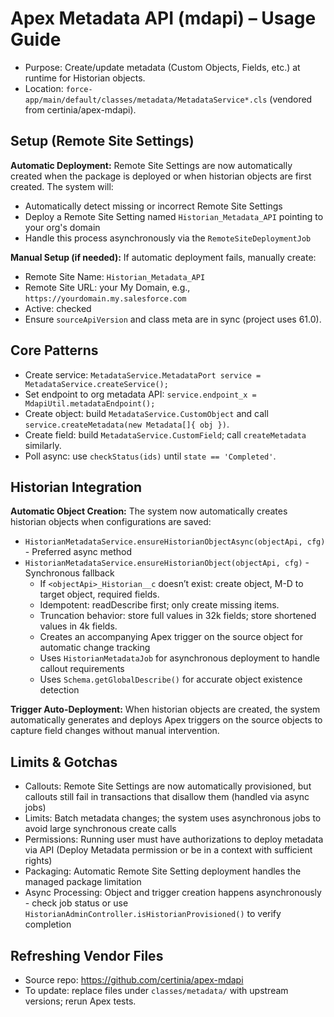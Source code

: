 # Apex Metadata API (mdapi) – Usage Guide

- Purpose: Create/update metadata (Custom Objects, Fields, etc.) at runtime for Historian objects.
- Location: `force-app/main/default/classes/metadata/MetadataService*.cls` (vendored from certinia/apex-mdapi).

## Setup (Remote Site Settings)
**Automatic Deployment:** Remote Site Settings are now automatically created when the package is deployed or when historian objects are first created. The system will:
- Automatically detect missing or incorrect Remote Site Settings
- Deploy a Remote Site Setting named `Historian_Metadata_API` pointing to your org's domain
- Handle this process asynchronously via the `RemoteSiteDeploymentJob`

**Manual Setup (if needed):** If automatic deployment fails, manually create:
  - Remote Site Name: `Historian_Metadata_API`
  - Remote Site URL: your My Domain, e.g., `https://yourdomain.my.salesforce.com`
  - Active: checked
- Ensure `sourceApiVersion` and class meta are in sync (project uses 61.0).

## Core Patterns
- Create service: `MetadataService.MetadataPort service = MetadataService.createService();`
- Set endpoint to org metadata API: `service.endpoint_x = MdapiUtil.metadataEndpoint();`
- Create object: build `MetadataService.CustomObject` and call `service.createMetadata(new Metadata[]{ obj })`.
- Create field: build `MetadataService.CustomField`; call `createMetadata` similarly.
- Poll async: use `checkStatus(ids)` until `state == 'Completed'`.

## Historian Integration
**Automatic Object Creation:** The system now automatically creates historian objects when configurations are saved:
- `HistorianMetadataService.ensureHistorianObjectAsync(objectApi, cfg)` - Preferred async method
- `HistorianMetadataService.ensureHistorianObject(objectApi, cfg)` - Synchronous fallback
  - If `<objectApi>_Historian__c` doesn’t exist: create object, M-D to target object, required fields.
  - Idempotent: readDescribe first; only create missing items.
  - Truncation behavior: store full values in 32k fields; store shortened values in 4k fields.
  - Creates an accompanying Apex trigger on the source object for automatic change tracking
  - Uses `HistorianMetadataJob` for asynchronous deployment to handle callout requirements
  - Uses `Schema.getGlobalDescribe()` for accurate object existence detection

**Trigger Auto-Deployment:** When historian objects are created, the system automatically generates and deploys Apex triggers on the source objects to capture field changes without manual intervention.

## Limits & Gotchas
- Callouts: Remote Site Settings are now automatically provisioned, but callouts still fail in transactions that disallow them (handled via async jobs)
- Limits: Batch metadata changes; the system uses asynchronous jobs to avoid large synchronous create calls
- Permissions: Running user must have authorizations to deploy metadata via API (Deploy Metadata permission or be in a context with sufficient rights)
- Packaging: Automatic Remote Site Setting deployment handles the managed package limitation
- Async Processing: Object and trigger creation happens asynchronously - check job status or use `HistorianAdminController.isHistorianProvisioned()` to verify completion

## Refreshing Vendor Files
- Source repo: https://github.com/certinia/apex-mdapi
- To update: replace files under `classes/metadata/` with upstream versions; rerun Apex tests.

